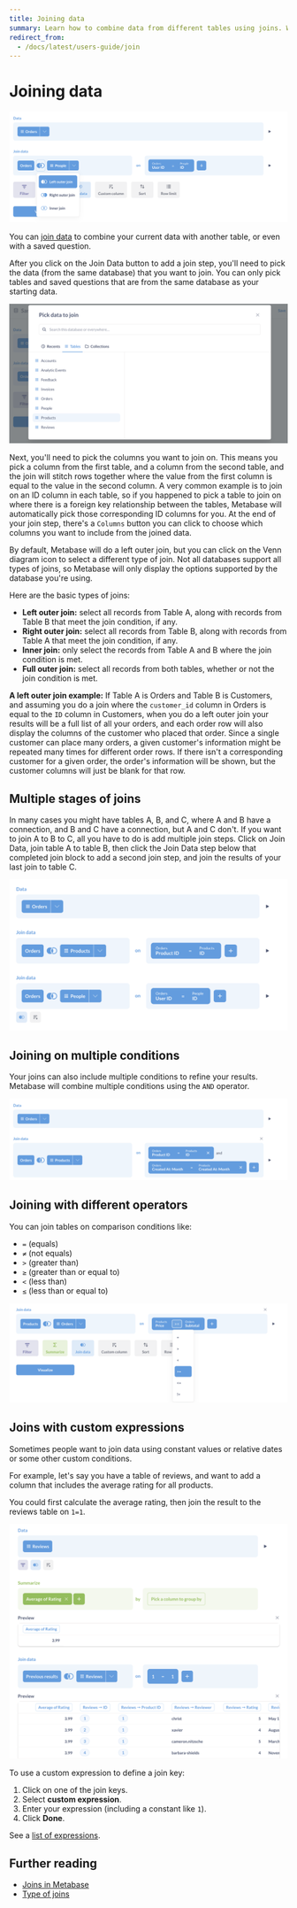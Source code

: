 ```yaml
---
title: Joining data
summary: Learn how to combine data from different tables using joins. We'll show you how to pick tables, match columns, and choose the right join type.
redirect_from:
  - /docs/latest/users-guide/join
---
```


# Joining data

![Joining](../images/join-step.png)

You can [join data][join] to combine your current data with another table, or even with a saved question.

After you click on the Join Data button to add a join step, you'll need to pick the data (from the same database) that you want to join. You can only pick tables and saved questions that are from the same database as your starting data.

![Picking the data to join](../images/join-pick-data.png)

Next, you'll need to pick the columns you want to join on. This means you pick a column from the first table, and a column from the second table, and the join will stitch rows together where the value from the first column is equal to the value in the second column. A very common example is to join on an ID column in each table, so if you happened to pick a table to join on where there is a foreign key relationship between the tables, Metabase will automatically pick those corresponding ID columns for you. At the end of your join step, there's a `Columns` button you can click to choose which columns you want to include from the joined data.

By default, Metabase will do a left outer join, but you can click on the Venn diagram icon to select a different type of join. Not all databases support all types of joins, so Metabase will only display the options supported by the database you're using.

Here are the basic types of joins:

- **Left outer join:** select all records from Table A, along with records from Table B that meet the join condition, if any.
- **Right outer join:** select all records from Table B, along with records from Table A that meet the join condition, if any.
- **Inner join:** only select the records from Table A and B where the join condition is met.
- **Full outer join:** select all records from both tables, whether or not the join condition is met.

**A left outer join example:** If Table A is Orders and Table B is Customers, and assuming you do a join where the `customer_id` column in Orders is equal to the `ID` column in Customers, when you do a left outer join your results will be a full list of all your orders, and each order row will also display the columns of the customer who placed that order. Since a single customer can place many orders, a given customer's information might be repeated many times for different order rows. If there isn't a corresponding customer for a given order, the order's information will be shown, but the customer columns will just be blank for that row.

## Multiple stages of joins

In many cases you might have tables A, B, and C, where A and B have a connection, and B and C have a connection, but A and C don't. If you want to join A to B to C, all you have to do is add multiple join steps. Click on Join Data, join table A to table B, then click the Join Data step below that completed join block to add a second join step, and join the results of your last join to table C.

![An A to B to C join](../images/join-a-b-c.png)

## Joining on multiple conditions

Your joins can also include multiple conditions to refine your results. Metabase will combine multiple conditions using the `AND` operator.

![Joining tables on multiple columns](../images/joining-on-multiple-columns.png)

## Joining with different operators

You can join tables on comparison conditions like:

- `=` (equals)
- `≠` (not equals) 
- `>` (greater than)
- `≥` (greater than or equal to)
- `<` (less than)
- `≤` (less than or equal to)

![Join operators](../images/join-operator.png)

## Joins with custom expressions

Sometimes people want to join data using constant values or relative dates or some other custom conditions.

For example, let's say you have a table of reviews, and want to add a column that includes the average rating for all products.

You could first calculate the average rating, then join the result to the reviews table on `1=1`.

![Join with custom expression](../images/join-with-custom-expression.png)

To use a custom expression to define a join key:

1. Click on one of the join keys.
2. Select **custom expression**.
3. Enter your expression (including a constant like `1`).
4. Click **Done**.

See a [list of expressions](./expressions-list.md).

## Further reading

- [Joins in Metabase][join]
- [Type of joins][join-types]

[join]: https://www.metabase.com/learn/metabase-basics/querying-and-dashboards/questions/joins-in-metabase
[join-types]: https://www.metabase.com/learn/sql/working-with-sql/sql-join-types
